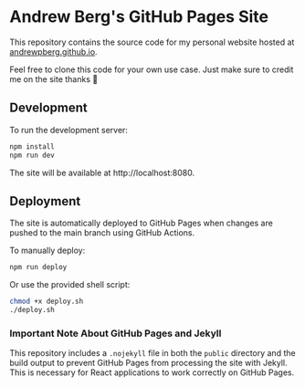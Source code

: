 # Andrew Berg's GitHub Pages Site

This repository contains the source code for my personal website hosted at [andrewpberg.github.io](https://andrewpberg.github.io).

Feel free to clone this code for your own use case. Just make sure to credit me on the site thanks 🤝

## Development

To run the development server:

```bash
npm install
npm run dev
```

The site will be available at http://localhost:8080.

## Deployment

The site is automatically deployed to GitHub Pages when changes are pushed to the main branch using GitHub Actions.

To manually deploy:

```bash
npm run deploy
```

Or use the provided shell script:

```bash
chmod +x deploy.sh
./deploy.sh
```

### Important Note About GitHub Pages and Jekyll

This repository includes a `.nojekyll` file in both the `public` directory and the build output to prevent GitHub Pages from processing the site with Jekyll. This is necessary for React applications to work correctly on GitHub Pages.
